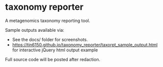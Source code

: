# taxonomy reporter
A metagenomics taxonomy reporting tool.

Sample outputs available via:  
- See the docs/ folder for screenshots.
- https://tin6150.github.io/taxonomy_reporter/taxorpt_sample_output.html  for interactive jQuery html output example

Full source code will be posted after redaction.  
